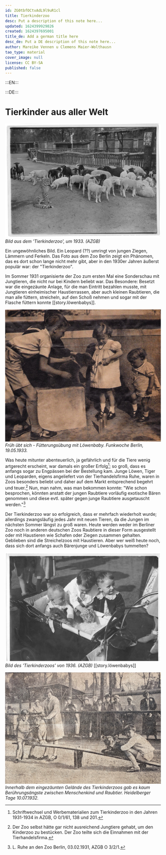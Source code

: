 ```yaml
---
id: ZG0tbfOCtvAdL9l9uR1cl
title: Tierkinderzoo
desc: Put a description of this note here...
updated: 1624399929826
created: 1624397695001
title_de: Add a german title here
desc_de: Put a DE description of this note here...
author: Mareike Vennen u Clemens Maier-Wolthausn
tao_type: material
cover_image: null
license: CC BY-SA
published: false
---
```



:::EN:::



:::DE:::

# Tierkinder aus aller Welt

![Gepardenjunges und junge Hausschweine und Schafe](images\cmw\Tierkindergarten_1930er.jpg)
_Bild aus dem 'Tierkinderzoo', um 1933. (AZGB)_


Ein ungewöhnliches Bild. Ein Leopard (??) umringt von jungen Ziegen, Lämmern und Ferkeln. Das Foto aus dem Zoo Berlin zeigt ein Phänomen, das es dort schon lange nicht mehr gibt, aber in den 1930er Jahren äußerst populär war: der "Tierkinderzoo". 
 
Im Sommer 1931 organisierte der Zoo zum ersten Mal eine Sonderschau mit Jungtieren, die nicht nur bei Kindern beliebt war. Das Besondere: Besetzt war die eingezäunte Anlage, für die man Eintritt bezahlen musste, mit Jungtieren einheimischer Haustierrassen, aber auch kleinen Raubtieren, die man alle füttern, streicheln, auf den Schoß nehmen und sogar mit der Flasche füttern konnte [[story.löwenbabys]].  

![xxx](images\TierkinderzooFunkwocheBerlin15Mai1933.jpg)
_Früh übt sich - Fütterungsübung mit Löwenbaby. Funkwoche Berlin, 19.05.1933._

Was heute mitunter abenteuerlich, ja gefährlich und für die Tiere wenig artgerecht erscheint, war damals ein großer Erfolg[^Tierkinderzoo1]; so groß, dass es anfangs sogar zu Engpässen bei der Bestellung kam. Junge Löwen, Tiger und Leoparden, eigens angeliefert von der Tierhandelsfirma Ruhe, waren in Zoos besonders beliebt und daher auf dem Markt entsprechend begehrt und teuer.[^Tierkinderzoo2] Nun, man nahm, was man bekommen konnte: "Wie schon besprochen, könnten anstatt der jungen Raubtiere vorläufig exotische Bären genommen und diese evtl. später gegen junge Raubtiere ausgetauscht werden."[^Tierkinderzoo3]

Der Tierkinderzoo war so erfolgreich, dass er mehrfach wiederholt wurde; allerdings zwangsläufig jedes Jahr mit neuen Tieren, da die Jungen im nächsten Sommer längst zu groß waren. Heute werden weder im Berliner Zoo noch in anderen deutschen Zoos Raubtiere in dieser Form ausgestellt oder mit Haustieren wie Schafen oder Ziegen zusammen gehalten. Geblieben sind die Streichelzoos mit Haustieren. Aber wer weiß heute noch, dass sich dort anfangs auch Bärenjunge und Löwenbabys tummelten? 




![Kleinkinder spielen in einem Kinderwagen mit jungen Raubkatzen](images\cmw\Tierkinderzoo_1936.jpg)
_Bild des 'Tierkinderzoos' von 1936. (AZGB)_ [[story.löwenbabys]]



![xxx](images\TierkinderzooHeidelbergerTageblatt10Juli1932.jpg) 
_Innerhalb dem eingezäunten Gelände des Tierkinderzoos gab es kaum Berührungsängste zwischen Menschenkind und Raubtier. Heidelberger Tage 10.07.1932._

[^Tierkinderzoo1]: Schriftwechsel und Werbematerialien zum Tierkinderzoo in den Jahren 1931-1934 in AZGB, O 0/1/61, 138 und 201.

[^Tierkinderzoo2]: Der Zoo selbst hätte gar nicht ausreichend Jungtiere gehabt, um den Kinderzoo zu bestücken. Der Zoo teilte sich die Einnahmen mit der Tierhandelsfirma. 

[^Tierkinderzoo3]: L. Ruhe an den Zoo Berlin, 03.02.1931, AZGB O 3/2/1.